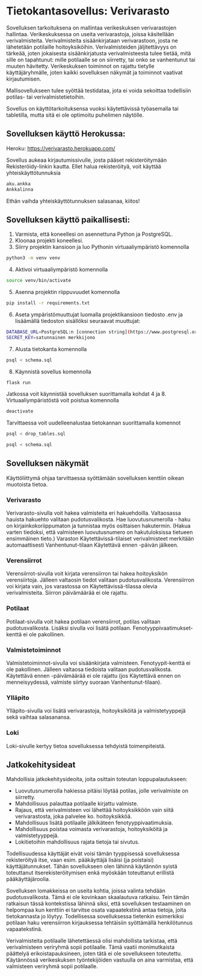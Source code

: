 # Tietokantasovellus: Verivarasto

Sovelluksen tarkoituksena on mallintaa verikeskuksen verivarastojen hallintaa. Verikeskuksessa on useita verivarastoja, joissa käsitellään verivalmisteita. Verivalmisteita sisäänkirjataan verivarastoon, josta ne lähetetään potilaille hoitoyksiköihin. Verivalmisteiden jäljitettävyys on tärkeää, joten jokaisesta sisäänkirjatusta verivalmisteesta tulee tietää, mitä sille on tapahtunut: mille potilaalle se on siirretty, tai onko se vanhentunut tai muuten hävitetty. Verikeskuksen toiminnot on rajattu tietylle käyttäjäryhmälle, joten kaikki sovelluksen näkymät ja toiminnot vaativat kirjautumisen.

Mallisovellukseen tulee syöttää testidataa, jota ei voida sekoittaa todellisiin potilas- tai verivalmistetietoihin.

Sovellus on käyttötarkoituksensa vuoksi käytettävissä työasemalla tai tabletilla, mutta sitä ei ole optimoitu puhelimen näytölle. 

## Sovelluksen käyttö Herokussa:

Heroku: https://verivarasto.herokuapp.com/

Sovellus aukeaa kirjautumissivulle, josta pääset rekisteröitymään Rekisteröidy-linkin kautta. Ellet halua rekisteröityä, voit käyttää yhteiskäyttötunnuksia
```bash
aku.ankka
Ankkalinna
```
Ethän vaihda yhteiskäyttötunnuksen salasanaa, kiitos!

## Sovelluksen käyttö paikallisesti:

1. Varmista, että koneellesi on asennettuna Python ja PostgreSQL.
2. Kloonaa projekti koneellesi.
3. Siirry projektin kansioon ja luo Pythonin virtuaaliympäristö komennolla 
```bash
python3 -m venv venv
```
4. Aktivoi virtuaaliympäristö komennolla
```bash
source venv/bin/activate
```
5. Asenna projektin riippuvuudet komennolla
```bash
pip install -r requirements.txt
```
6. Aseta ympäristömuuttujat luomalla projektikansioon tiedosto .env ja lisäämällä tiedoston sisällöksi seuraavat muuttujat:
```bash
DATABASE_URL=PostgreSQL:n [connection string](https://www.postgresql.org/docs/12/libpq-connect.html#LIBPQ-CONNSTRING)
SECRET_KEY=satunnainen merkkijono
```
7. Alusta tietokanta komennolla
```bash
psql < schema.sql
```
8. Käynnistä sovellus komennolla
```bash
flask run
```

Jatkossa voit käynnistää sovelluksen suorittamalla kohdat 4 ja 8. Virtuaaliympäristöstä voit poistua komennolla
```bash
deactivate
```

Tarvittaessa voit uudelleenalustaa tietokannan suorittamalla komennot
```bash
psql < drop_tables.sql
```
```bash
psql < schema.sql
```

## Sovelluksen näkymät

Käyttöliittymä ohjaa tarvittaessa syöttämään sovelluksen kenttiin oikean muotoista tietoa.

### Verivarasto

Verivarasto-sivulla voit hakea valmisteita eri hakuehdoilla. Valtaosassa hauista hakuehto valitaan pudotusvalikosta. Hae luovutusnumerolla - haku on kirjainkokoriippumaton ja tunnistaa myös osittaisen hakutermin. (Hakua varten tiedoksi, että valmisteen luovutusnumero on hakutuloksissa tietueen ensimmäinen tieto.) Varaston Käytettävissä-tilaiset verivalmisteet merkitään automaattisesti Vanhentunut-tilaan Käytettävä ennen -päivän jälkeen.

### Verensiirrot

Verensiirrot-sivulla voit kirjata verensiirron tai hakea hoitoyksikön verensiirtoja. Jälleen valtaosin tiedot valitaan pudotusvalikosta. Verensiirron voi kirjata vain, jos varastossa on Käytettävissä-tilassa olevia verivalmisteita. Siirron päivämäärää ei ole rajattu.

### Potilaat

Potilaat-sivulla voit hakea potilaan verensiirrot, potilas valitaan pudotusvalikosta. Lisäksi sivulla voi lisätä potilaan. Fenotyyppivaatimukset-kenttä ei ole pakollinen.

### Valmistetoiminnot

Valmistetoiminnot-sivulla voi sisäänkirjata valmisteen. Fenotyypit-kenttä ei ole pakollinen. Jälleen valtaosa tiedoista valitaan pudotusvalikosta. Käytettävä ennen -päivämäärää ei ole rajattu (jos Käytettävä ennen on menneisyydessä, valmiste siirtyy suoraan Vanhentunut-tilaan).

### Ylläpito

Ylläpito-sivulla voi lisätä verivarastoja, hoitoyksiköitä ja valmistetyyppejä sekä vaihtaa salasanansa.

### Loki

Loki-sivulle kertyy tietoa sovelluksessa tehdyistä toimenpiteistä.

## Jatkokehitysideat

Mahdollisia jatkokehitysideoita, joita osittain toteutan loppupalautukseen:
- Luovutusnumerolla hakiessa pitäisi löytää potilas, jolle verivalmiste on siirretty.
- Mahdollisuus palauttaa potilaalle kirjattu valmiste.
- Rajaus, että verivalmisteen voi lähettää hoitoyksikköön vain siitä verivarastosta, joka palvelee ko. hoitoyksikköä.
- Mahdollisuus lisätä potilaalle jälkikäteen fenotyyppivaatimuksia.
- Mahdollisuus poistaa voimasta verivarastoja, hoitoyksiköitä ja valmistetyyppejä.
- Lokitietoihin mahdollisuus rajata tietoja tai sivutus.

Todellisuudessa käyttäjät eivät voisi tämän tyyppisessä sovelluksessa rekisteröityä itse, vaan esim. pääkäyttäjä lisäisi (ja poistaisi) käyttäjätunnukset. Tähän sovellukseen olen lähinnä käytännön syistä toteuttanut itserekisteröitymisen enkä myöskään toteuttanut erillistä pääkäyttäjäroolia.

Sovelluksen lomakkeissa on useita kohtia, joissa valinta tehdään pudotusvalikosta. Tämä ei ole kovinkaan skaalautuva ratkaisu. Tein tämän ratkaisun tässä kontekstissa lähinnä siksi, että sovelluksen testaaminen on helpompaa kun kenttiin ei tarvitse osata vapaatekstinä antaa tietoja, joita tietokannasta jo löytyy. Todellisessa sovelluksessa tietenkin esimerkiksi potilaan haku verensiirron kirjauksessa tehtäisiin syöttämällä henkilötunnus vapaatekstinä.

Verivalmisteita potilaalle lähetettäessä olisi mahdollista tarkistaa, että verivalmisteen veriryhmä sopii potilaalle. Tämä vaatii monimutkaista päättelyä erikoistapauksineen, joten tätä ei ole sovellukseen toteutettu. Käytännössä verikeskuksen työntekijöiden vastuulla on aina varmistaa, että valmisteen veriryhmä sopii potilaalle.